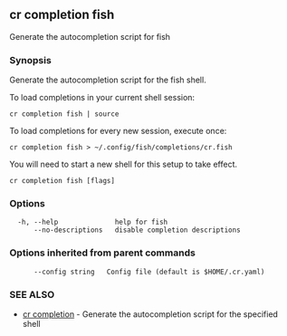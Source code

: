 ## cr completion fish

Generate the autocompletion script for fish

### Synopsis

Generate the autocompletion script for the fish shell.

To load completions in your current shell session:

	cr completion fish | source

To load completions for every new session, execute once:

	cr completion fish > ~/.config/fish/completions/cr.fish

You will need to start a new shell for this setup to take effect.


```
cr completion fish [flags]
```

### Options

```
  -h, --help              help for fish
      --no-descriptions   disable completion descriptions
```

### Options inherited from parent commands

```
      --config string   Config file (default is $HOME/.cr.yaml)
```

### SEE ALSO

* [cr completion](cr_completion.md)	 - Generate the autocompletion script for the specified shell

